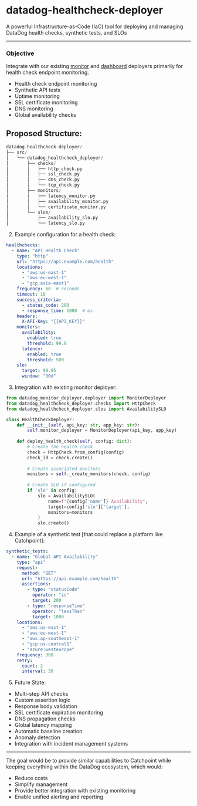 # datadog-healthcheck-deployer
A powerful Infrastructure-as-Code (IaC) tool for deploying and managing DataDog health checks, synthetic tests, and SLOs

---

### Objective

Integrate with our existing [monitor](https://github.com/fleXRPL/datadog-monitor-deployer) and [dashboard](https://github.com/fleXRPL/datadog-dashboard-deployer) deployers primarily for health check endpoint monitoring.

- Health check endpoint monitoring
- Synthetic API tests
- Uptime monitoring
- SSL certificate monitoring
- DNS monitoring
- Global availability checks

## Proposed Structure:

```python
datadog-healthcheck-deployer/
├── src/
│   └── datadog_healthcheck_deployer/
│       ├── checks/
│       │   ├── http_check.py
│       │   ├── ssl_check.py
│       │   ├── dns_check.py
│       │   └── tcp_check.py
│       ├── monitors/
│       │   ├── latency_monitor.py
│       │   ├── availability_monitor.py
│       │   └── certificate_monitor.py
│       └── slos/
│           ├── availability_slo.py
│           └── latency_slo.py
```

2. Example configuration for a health check:

```yaml
healthchecks:
  - name: "API Health Check"
    type: "http"
    url: "https://api.example.com/health"
    locations:
      - "aws:us-east-1"
      - "aws:eu-west-1"
      - "gcp:asia-east1"
    frequency: 60  # seconds
    timeout: 10
    success_criteria:
      - status_code: 200
      - response_time: 1000  # ms
    headers:
      X-API-Key: "{{API_KEY}}"
    monitors:
      availability:
        enabled: true
        threshold: 99.9
      latency:
        enabled: true
        threshold: 500
    slo:
      target: 99.95
      window: "30d"
```

3. Integration with existing monitor deployer:

```python
from datadog_monitor_deployer.deployer import MonitorDeployer
from datadog_healthcheck_deployer.checks import HttpCheck
from datadog_healthcheck_deployer.slos import AvailabilitySLO

class HealthCheckDeployer:
    def __init__(self, api_key: str, app_key: str):
        self.monitor_deployer = MonitorDeployer(api_key, app_key)
        
    def deploy_health_check(self, config: dict):
        # Create the health check
        check = HttpCheck.from_config(config)
        check_id = check.create()
        
        # Create associated monitors
        monitors = self._create_monitors(check, config)
        
        # Create SLO if configured
        if 'slo' in config:
            slo = AvailabilitySLO(
                name=f"{config['name']} Availability",
                target=config['slo']['target'],
                monitors=monitors
            )
            slo.create()
```

4. Example of a synthetic test [that could replace a platform like Catchpoint]:

```yaml
synthetic_tests:
  - name: "Global API Availability"
    type: "api"
    request:
      method: "GET"
      url: "https://api.example.com/health"
      assertions:
        - type: "statusCode"
          operator: "is"
          target: 200
        - type: "responseTime"
          operator: "lessThan"
          target: 1000
    locations:
      - "aws:us-east-1"
      - "aws:eu-west-1"
      - "aws:ap-southeast-1"
      - "gcp:us-central1"
      - "azure:westeurope"
    frequency: 300
    retry:
      count: 2
      interval: 30
```

5. Future State:

- Multi-step API checks
- Custom assertion logic
- Response body validation
- SSL certificate expiration monitoring
- DNS propagation checks
- Global latency mapping
- Automatic baseline creation
- Anomaly detection
- Integration with incident management systems

---

The goal would be to provide similar capabilities to Catchpoint while keeping everything within the DataDog ecosystem, which would:
- Reduce costs
- Simplify management
- Provide better integration with existing monitoring
- Enable unified alerting and reporting
